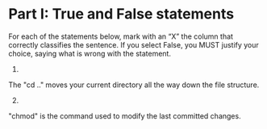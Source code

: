 # Part I: True and False statements

For each of the statements below, mark with an “X” the column that correctly classifies the sentence. If you select False, you MUST justify your choice, saying what is wrong with the statement.

1.
The "cd .." moves your current directory all the way down the file structure.

2.
"chmod" is the command used to modify the last committed changes.


